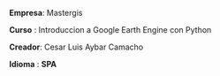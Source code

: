 **Empresa**: Mastergis

**Curso**  : Introduccion a Google Earth Engine con Python

**Creador**: Cesar Luis Aybar Camacho

**Idioma** : **SPA**
